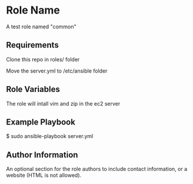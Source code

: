 Role Name
=========

A test role named "common"

Requirements
------------

Clone this repo in roles/ folder

Move the server.yml to  /etc/ansible folder

Role Variables
--------------
The role will intall vim and zip in the ec2 server 

Example Playbook
----------------

$ sudo ansible-playbook server.yml

Author Information
------------------

An optional section for the role authors to include contact information, or a website (HTML is not allowed).
